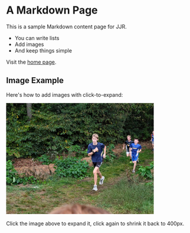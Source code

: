 <!-- content-name: Sample Markdown -->

# A Markdown Page

This is a sample Markdown content page for JJR.

- You can write lists
- Add images
- And keep things simple

Visit the [home page](/index.html).

## Image Example

Here's how to add images with click-to-expand:

<img src="/media/PXL_20250924_201423983.jpg" alt="Sample image" style="max-width: 400px; cursor: pointer;" onclick="this.style.maxWidth = this.style.maxWidth === '400px' ? '100%' : '400px'">

Click the image above to expand it, click again to shrink it back to 400px.